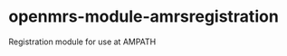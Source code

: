 openmrs-module-amrsregistration
===============================

Registration module for use at AMPATH